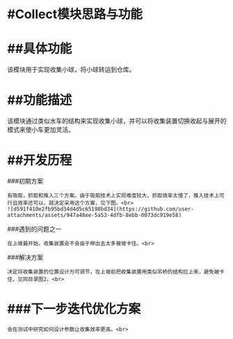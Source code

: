 #Collect模块思路与功能
=========================
##具体功能
========================
  该模块用于实现收集小球，将小球转运到仓库。

##功能描述
========
   该模块通过类似水车的结构来实现收集小球，并可以将收集装置切换收起与展开的模式来使小车更加灵活。
   
##开发历程
=========================
  ###初期方案 <br>
  
    有吸取，抓取和推入三个方案。由于吸取技术上实现难度较大，抓取效率太慢了，推入技术上可行且效率还可以，就决定采用这个方案，见下图。<br>
    ![d591f410e2fb95bd34d4d5c65198bd34](https://github.com/user-attachments/assets/947a48ee-5a53-4dfb-8ebb-0073dc919e58)
  ###遇到的问题之一 <br>
  
    在上坡最开始，收集装置会不会由于伸出去太多被坡卡住。<br>
  ###解决方案 <br>
  
    决定将收集装置的位置设计为可调节，在上坡前把收集装置用类似吊桥的结构拉上来，避免被卡住，见同目录图2。<br>
  ###下一步迭代优化方案 <br>
  =
    会在测试中研究如何设计参数让收集效率更高。<br>




